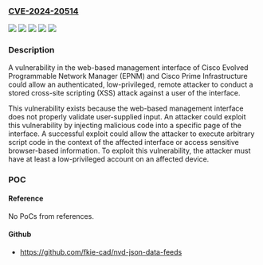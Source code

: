### [CVE-2024-20514](https://cve.mitre.org/cgi-bin/cvename.cgi?name=CVE-2024-20514)
![](https://img.shields.io/static/v1?label=Product&message=Cisco%20Evolved%20Programmable%20Network%20Manager%20(EPNM)&color=blue)
![](https://img.shields.io/static/v1?label=Product&message=Cisco%20Prime%20Infrastructure&color=blue)
![](https://img.shields.io/static/v1?label=Version&message=%3D%203.0.0%20&color=brighgreen)
![](https://img.shields.io/static/v1?label=Version&message=%3D%203.0.1%20&color=brighgreen)
![](https://img.shields.io/static/v1?label=Vulnerability&message=Improper%20Neutralization%20of%20Input%20During%20Web%20Page%20Generation%20('Cross-site%20Scripting')&color=brighgreen)

### Description

A vulnerability in the web-based management interface of Cisco Evolved Programmable Network Manager (EPNM) and Cisco Prime Infrastructure could allow an authenticated, low-privileged, remote attacker to conduct a stored cross-site scripting (XSS) attack against a user of the interface.This vulnerability exists because the web-based management interface does not properly validate user-supplied input. An attacker could exploit this vulnerability by injecting malicious code into a specific page of the interface. A successful exploit could allow the attacker to execute arbitrary script code in the context of the affected interface or access sensitive browser-based information. To exploit this vulnerability, the attacker must have at least a low-privileged account on an affected device.

### POC

#### Reference
No PoCs from references.

#### Github
- https://github.com/fkie-cad/nvd-json-data-feeds


